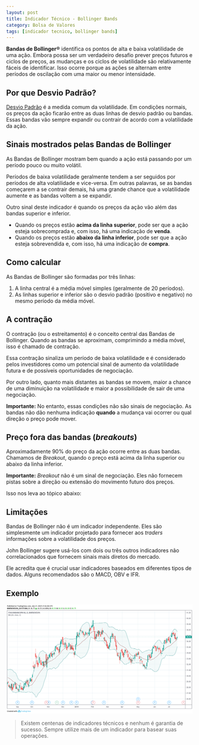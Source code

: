 ```yaml
---
layout: post
title: Indicador Técnico - Bollinger Bands
category: Bolsa de Valores
tags: [indicador tecnico, bollinger bands]
---
```


**Bandas de Bollinger®** identifica os pontos de alta e baixa volatilidade de uma ação. Embora possa ser um verdadeiro desafio prever preços futuros e ciclos de preços, as mudanças e os ciclos de volatilidade são relativamente fáceis de identificar. Isso ocorre porque as ações se alternam entre períodos de oscilação com uma maior ou menor intensidade.

## Por que Desvio Padrão?

[Desvio Padrão]() é a medida comum da volatilidade. Em condições normais, os preços da ação ficarão entre as duas linhas de desvio padrão ou bandas. Essas bandas vão sempre expandir ou contrair de acordo com a volatilidade da ação.

## Sinais mostrados pelas Bandas de Bollinger

As Bandas de Bollinger mostram bem quando a ação está passando por um período pouco ou muito volátil.

Períodos de baixa volatilidade geralmente tendem a ser seguidos por períodos de alta volatilidade e vice-versa. Em outras palavras, se as bandas começarem a se contrair demais, há uma grande chance que a volatilidade aumente e as bandas voltem a se expandir.

Outro sinal deste indicador é quando os preços da ação vão além das bandas superior e inferior.
- Quando os preços estão **acima da linha superior**, pode ser que a ação esteja sobrecomprada e, com isso, há uma indicação de **venda**.
- Quando os preços estão **abaixo da linha inferior**, pode ser que a ação esteja sobrevendida e, com isso, há uma indicação de **compra**.

## Como calcular

As Bandas de Bollinger são formadas por três linhas:
1. A linha central é a média móvel simples (geralmente de 20 períodos).
2. As linhas superior e inferior são o desvio padrão (positivo e negativo) no mesmo período da média móvel.

## A contração

O contração (ou o estreitamento) é o conceito central das Bandas de Bollinger. Quando as bandas se aproximam, comprimindo a média móvel, isso é chamado de contração.

Essa contração sinaliza um período de baixa volatilidade e é considerado pelos investidores como um potencial sinal de aumento da volatilidade futura e de possíveis oportunidades de negociação.

Por outro lado, quanto mais distantes as bandas se movem, maior a chance de uma diminuição na volatilidade e maior a possibilidade de sair de uma negociação.

**Importante:** No entanto, essas condições não são sinais de negociação. As bandas não dão nenhuma indicação **quando** a mudança vai ocorrer ou qual direção o preço pode mover.

## Preço fora das bandas (_breakouts_)

Aproximadamente 90% do preço da ação ocorre entre as duas bandas. Chamamos de _Breakout_, quando o preço está acima da linha superior ou abaixo da linha inferior.

**Importante:** _Breakout_ não é um sinal de negociação. Eles não fornecem pistas sobre a direção ou extensão do movimento futuro dos preços.

Isso nos leva ao tópico abaixo:

## Limitações

Bandas de Bollinger não é um indicador independente. Eles são simplesmente um indicador projetado para fornecer aos _traders_ informações sobre a volatilidade dos preços.

John Bollinger sugere usá-los com dois ou três outros indicadores não correlacionados que fornecem sinais mais diretos do mercado.

Ele acredita que é crucial usar indicadores baseados em diferentes tipos de dados. Alguns recomendados são o MACD, OBV e IFR.

## Exemplo

![](../../../images/itub4-bollinger-bands.png)

> Existem centenas de indicadores técnicos e nenhum é garantia de sucesso. Sempre utilize mais de um indicador para basear suas operações.